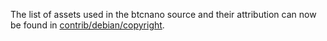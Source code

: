 The list of assets used in the btcnano source and their attribution can now be found in [contrib/debian/copyright](../contrib/debian/copyright).
